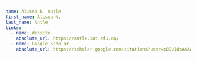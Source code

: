 ```yaml
---
name: Alissa N. Antle
first_name: Alissa N.
last_name: Antle
links:
  - name: Website
    absolute_url: https://antle.iat.sfu.ca/
  - name: Google Scholar
    absolute_url: https://scholar.google.com/citations?user=x0DUIdsAAAAJ&hl=en
---
```

